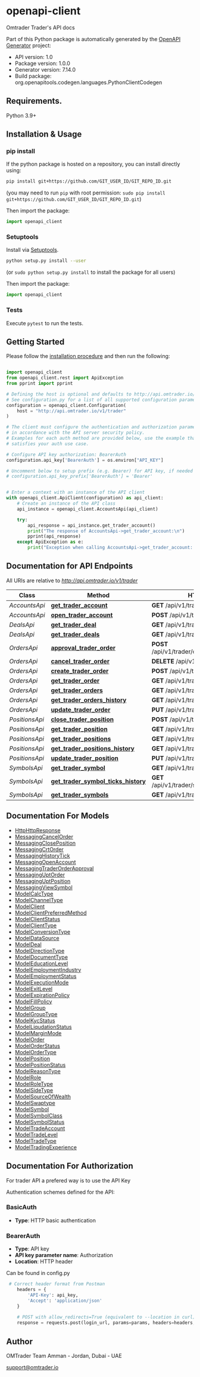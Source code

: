 # openapi-client
Omtrader Trader's API docs

Part of this Python package is automatically generated by the [OpenAPI Generator](https://openapi-generator.tech) project:

- API version: 1.0
- Package version: 1.0.0
- Generator version: 7.14.0
- Build package: org.openapitools.codegen.languages.PythonClientCodegen

## Requirements.

Python 3.9+

## Installation & Usage
### pip install

If the python package is hosted on a repository, you can install directly using:

```sh
pip install git+https://github.com/GIT_USER_ID/GIT_REPO_ID.git
```
(you may need to run `pip` with root permission: `sudo pip install git+https://github.com/GIT_USER_ID/GIT_REPO_ID.git`)

Then import the package:
```python
import openapi_client
```

### Setuptools

Install via [Setuptools](http://pypi.python.org/pypi/setuptools).

```sh
python setup.py install --user
```
(or `sudo python setup.py install` to install the package for all users)

Then import the package:
```python
import openapi_client
```

### Tests

Execute `pytest` to run the tests.

## Getting Started

Please follow the [installation procedure](#installation--usage) and then run the following:

```python

import openapi_client
from openapi_client.rest import ApiException
from pprint import pprint

# Defining the host is optional and defaults to http://api.omtrader.io/swagger/v1/trader
# See configuration.py for a list of all supported configuration parameters.
configuration = openapi_client.Configuration(
    host = "http://api.omtrader.io/v1/trader"
)

# The client must configure the authentication and authorization parameters
# in accordance with the API server security policy.
# Examples for each auth method are provided below, use the example that
# satisfies your auth use case.

# Configure API key authorization: BearerAuth
configuration.api_key['BearerAuth'] = os.environ["API_KEY"]

# Uncomment below to setup prefix (e.g. Bearer) for API key, if needed
# configuration.api_key_prefix['BearerAuth'] = 'Bearer'


# Enter a context with an instance of the API client
with openapi_client.ApiClient(configuration) as api_client:
    # Create an instance of the API class
    api_instance = openapi_client.AccountsApi(api_client)

    try:
        api_response = api_instance.get_trader_account()
        print("The response of AccountsApi->get_trader_account:\n")
        pprint(api_response)
    except ApiException as e:
        print("Exception when calling AccountsApi->get_trader_account: %s\n" % e)

```

## Documentation for API Endpoints

All URIs are relative to *http://api.omtrader.io/v1/trader*

Class | Method | HTTP request | Description
------------ | ------------- | ------------- | -------------
*AccountsApi* | [**get_trader_account**](docs/AccountsApi.md#get_trader_account) | **GET** /api/v1/trader/account | 
*AccountsApi* | [**open_trader_account**](docs/AccountsApi.md#open_trader_account) | **POST** /api/v1/trader/account | 
*DealsApi* | [**get_trader_deal**](docs/DealsApi.md#get_trader_deal) | **GET** /api/v1/trader/deals/{id} | 
*DealsApi* | [**get_trader_deals**](docs/DealsApi.md#get_trader_deals) | **GET** /api/v1/trader/deals | 
*OrdersApi* | [**approval_trader_order**](docs/OrdersApi.md#approval_trader_order) | **POST** /api/v1/trader/orders/{id}/approval | 
*OrdersApi* | [**cancel_trader_order**](docs/OrdersApi.md#cancel_trader_order) | **DELETE** /api/v1/trader/orders/{id} | 
*OrdersApi* | [**create_trader_order**](docs/OrdersApi.md#create_trader_order) | **POST** /api/v1/trader/orders | 
*OrdersApi* | [**get_trader_order**](docs/OrdersApi.md#get_trader_order) | **GET** /api/v1/trader/orders/{id} | 
*OrdersApi* | [**get_trader_orders**](docs/OrdersApi.md#get_trader_orders) | **GET** /api/v1/trader/orders | 
*OrdersApi* | [**get_trader_orders_history**](docs/OrdersApi.md#get_trader_orders_history) | **GET** /api/v1/trader/orders/history | 
*OrdersApi* | [**update_trader_order**](docs/OrdersApi.md#update_trader_order) | **PUT** /api/v1/trader/orders/{id} | 
*PositionsApi* | [**close_trader_position**](docs/PositionsApi.md#close_trader_position) | **POST** /api/v1/trader/positions/{id} | 
*PositionsApi* | [**get_trader_position**](docs/PositionsApi.md#get_trader_position) | **GET** /api/v1/trader/positions/{id} | 
*PositionsApi* | [**get_trader_positions**](docs/PositionsApi.md#get_trader_positions) | **GET** /api/v1/trader/positions | 
*PositionsApi* | [**get_trader_positions_history**](docs/PositionsApi.md#get_trader_positions_history) | **GET** /api/v1/trader/positions/history | 
*PositionsApi* | [**update_trader_position**](docs/PositionsApi.md#update_trader_position) | **PUT** /api/v1/trader/positions/{id} | 
*SymbolsApi* | [**get_trader_symbol**](docs/SymbolsApi.md#get_trader_symbol) | **GET** /api/v1/trader/symbols/{id} | 
*SymbolsApi* | [**get_trader_symbol_ticks_history**](docs/SymbolsApi.md#get_trader_symbol_ticks_history) | **GET** /api/v1/trader/symbols/ticks/history/{id} | 
*SymbolsApi* | [**get_trader_symbols**](docs/SymbolsApi.md#get_trader_symbols) | **GET** /api/v1/trader/symbols | 


## Documentation For Models

 - [HttpHttpResponse](docs/HttpHttpResponse.md)
 - [MessagingCancelOrder](docs/MessagingCancelOrder.md)
 - [MessagingClosePosition](docs/MessagingClosePosition.md)
 - [MessagingCrtOrder](docs/MessagingCrtOrder.md)
 - [MessagingHistoryTick](docs/MessagingHistoryTick.md)
 - [MessagingOpenAccount](docs/MessagingOpenAccount.md)
 - [MessagingTraderOrderApproval](docs/MessagingTraderOrderApproval.md)
 - [MessagingUptOrder](docs/MessagingUptOrder.md)
 - [MessagingUptPosition](docs/MessagingUptPosition.md)
 - [MessagingViewSymbol](docs/MessagingViewSymbol.md)
 - [ModelCalcType](docs/ModelCalcType.md)
 - [ModelChannelType](docs/ModelChannelType.md)
 - [ModelClient](docs/ModelClient.md)
 - [ModelClientPreferredMethod](docs/ModelClientPreferredMethod.md)
 - [ModelClientStatus](docs/ModelClientStatus.md)
 - [ModelClientType](docs/ModelClientType.md)
 - [ModelConversionType](docs/ModelConversionType.md)
 - [ModelDataSource](docs/ModelDataSource.md)
 - [ModelDeal](docs/ModelDeal.md)
 - [ModelDirectionType](docs/ModelDirectionType.md)
 - [ModelDocumentType](docs/ModelDocumentType.md)
 - [ModelEducationLevel](docs/ModelEducationLevel.md)
 - [ModelEmploymentIndustry](docs/ModelEmploymentIndustry.md)
 - [ModelEmploymentStatus](docs/ModelEmploymentStatus.md)
 - [ModelExecutionMode](docs/ModelExecutionMode.md)
 - [ModelExitLevel](docs/ModelExitLevel.md)
 - [ModelExpirationPolicy](docs/ModelExpirationPolicy.md)
 - [ModelFillPolicy](docs/ModelFillPolicy.md)
 - [ModelGroup](docs/ModelGroup.md)
 - [ModelGroupType](docs/ModelGroupType.md)
 - [ModelKycStatus](docs/ModelKycStatus.md)
 - [ModelLiqudationStatus](docs/ModelLiqudationStatus.md)
 - [ModelMarginMode](docs/ModelMarginMode.md)
 - [ModelOrder](docs/ModelOrder.md)
 - [ModelOrderStatus](docs/ModelOrderStatus.md)
 - [ModelOrderType](docs/ModelOrderType.md)
 - [ModelPosition](docs/ModelPosition.md)
 - [ModelPositionStatus](docs/ModelPositionStatus.md)
 - [ModelReasonType](docs/ModelReasonType.md)
 - [ModelRole](docs/ModelRole.md)
 - [ModelRoleType](docs/ModelRoleType.md)
 - [ModelSideType](docs/ModelSideType.md)
 - [ModelSourceOfWealth](docs/ModelSourceOfWealth.md)
 - [ModelSwaptype](docs/ModelSwaptype.md)
 - [ModelSymbol](docs/ModelSymbol.md)
 - [ModelSymbolClass](docs/ModelSymbolClass.md)
 - [ModelSymbolStatus](docs/ModelSymbolStatus.md)
 - [ModelTradeAccount](docs/ModelTradeAccount.md)
 - [ModelTradeLevel](docs/ModelTradeLevel.md)
 - [ModelTradeType](docs/ModelTradeType.md)
 - [ModelTradingExperience](docs/ModelTradingExperience.md)


<a id="documentation-for-authorization"></a>

## Documentation For Authorization

For trader API a prefered way is to use the API Key 

Authentication schemes defined for the API:
<a id="BasicAuth"></a>
### BasicAuth

- **Type**: HTTP basic authentication

<a id="BearerAuth"></a>
### BearerAuth

- **Type**: API key
- **API key parameter name**: Authorization
- **Location**: HTTP header

Can be found in config.py 

```python
 # Correct header format from Postman
    headers = {
        'API-Key': api_key,
        'Accept': 'application/json'
    }
    
    # POST with allow_redirects=True (equivalent to --location in curl)
    response = requests.post(login_url, params=params, headers=headers, allow_redirects=True)
```

## Author

OMTrader Team 
Amman - Jordan,
Dubai - UAE 
 
support@omtrader.io


